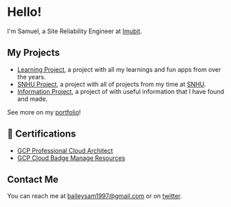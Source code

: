 # Hello! #
I'm Samuel, a Site Reliability Engineer at [Imubit](https://imubit.com).

## My Projects ## 
- [Learning Project](https://github.com/samuelbailey123/Learning), a project with all my learnings and fun apps from over the years.
- [SNHU Project](https://github.com/samuelbailey123/SNHU), a project with all of projects from my time at [SNHU](https://snhu.edu).
- [Information Project](https://github.com/samuelbailey123/Information), a project of with useful information that I have found and made. 

See more on my [portfolio](https://samuelbailey123.github.io)!

## 📝 Certifications ##
- [GCP Professional Cloud Architect](https://www.udemy.com/certificate/UC-2453b981-2045-4651-9dbe-969bdf726db3/)
- [GCP Cloud Badge Manage Resources](https://www.cloudskillsboost.google/public_profiles/69f6e0aa-a60d-4789-81a8-fcb8fc111016/badges/1558121)

## Contact Me ##
You can reach me at <baileysam1997@gmail.com> or on [twitter](https://twitter.com/samuel_baileyy).
